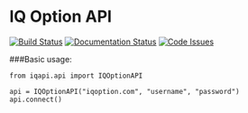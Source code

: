 # IQ Option API
[![Build Status](https://travis-ci.org/n1nj4z33/iqapi.png)](https://travis-ci.org/n1nj4z33/iqapi)
[![Documentation Status](https://readthedocs.org/projects/iqapi/badge/?version=latest)](http://iqapi.readthedocs.io/en/latest/?badge=latest)
[![Code Issues](https://www.quantifiedcode.com/api/v1/project/b46b3e988c76418ab1e724f36c7b7e05/badge.svg)](https://www.quantifiedcode.com/app/project/b46b3e988c76418ab1e724f36c7b7e05)

###Basic usage:
```
from iqapi.api import IQOptionAPI

api = IQOptionAPI("iqoption.com", "username", "password")
api.connect()
```
